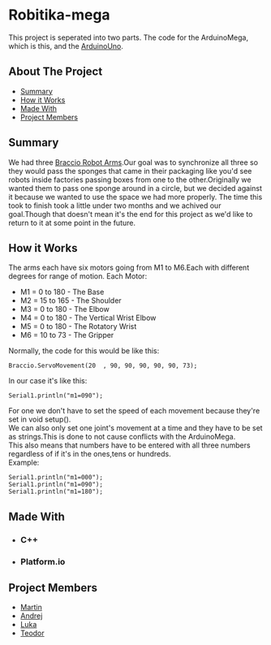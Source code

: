 # Robitika-mega
This project is seperated into two parts.
The code for the ArduinoMega, which is this, and the [ArduinoUno](https://github.com/Macka323/Robotika-uno).

## About The Project
- [Summary](#Summary)
- [How it Works](#How-it-Works)
- [Made With](#Made-With)
- [Project Members](#Project-Members)

## Summary
We had three [Braccio Robot Arms](https://store.arduino.cc/products/tinkerkit-braccio-robot).Our goal was to synchronize all three so they would pass the sponges that came in their packaging like you'd see robots inside factories passing boxes from one to the other.Originally we wanted them to pass one sponge around in a circle, but we decided against it because we wanted to use the space we had more properly.
The time this took to finish took a little under two months and we achived our goal.Though that doesn't mean it's the end for this project as we'd like to return to it at some point in the future.

## How it Works
The arms each have six motors going from M1 to M6.Each with different degrees for range of motion.
Each Motor:
- M1 = 0 to 180 - The Base
- M2 = 15 to 165 - The Shoulder
- M3 = 0 to 180 - The Elbow
- M4 = 0 to 180 - The Vertical Wrist Elbow
- M5 = 0 to 180 - The Rotatory Wrist
- M6 = 10 to 73 - The Gripper


Normally, the code for this would be like this:


    Braccio.ServoMovement(20  , 90, 90, 90, 90, 90, 73);

In our case it's like this:


    Serial1.println("m1=090");



For one we don't have to set the speed of each movement because they're set in void setup(). \
We can also only set one joint's movement at a time and they have to be set as strings.This is done to not cause conflicts with the ArduinoMega. \
This also means that numbers have to be entered with all three numbers regardless of if it's in the ones,tens or hundreds. \
Example:


    Serial1.println("m1=000");
    Serial1.println("m1=090");
    Serial1.println("m1=180");
  
## Made With
- ### C++
- ### Platform.io

## Project Members
- [Martin](https://github.com/Macka323)
- [Andrej](https://github.com/AndrejGockov)
- [Luka](https://github.com/crackshack?tab=overview&from=2023-06-01&to=2023-06-23)
- [Teodor]()
